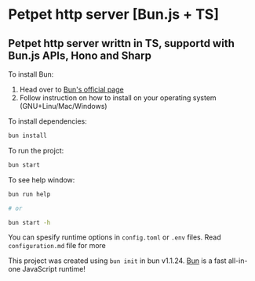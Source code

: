 # Petpet http server [Bun.js + TS]  
## Petpet http server writtn in TS, supportd with Bun.js APIs, Hono and Sharp  

To install Bun:  
1. Head over to [Bun's official page](https://bun.sh)  
2. Follow instruction on how to install on your operating system (GNU+Linu/Mac/Windows)  

To install dependencies:  

```bash
bun install
```
To run the projct:

```bash
bun start 
```

To see help window:

```bash
bun run help

# or

bun start -h
```

You can spesify runtime options in `config.toml` or `.env` files. Read `configuration.md` file for more  

This project was created using `bun init` in bun v1.1.24. [Bun](https://bun.sh) is a fast all-in-one JavaScript runtime!  
